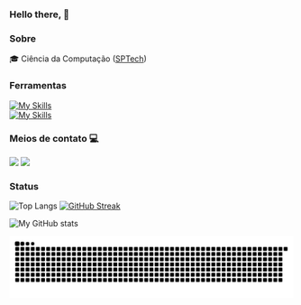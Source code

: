 ### Hello there,  👋

### Sobre
🎓 Ciência da Computação ([SPTech](https://www.sptech.school/))


### Ferramentas

[![My Skills](https://skillicons.dev/icons?i=java,js,python,nodejs,github)](https://skillicons.dev) <br>
[![My Skills](https://skillicons.dev/icons?i=aws,mysql,docker,css,html)](https://skillicons.dev)


###  Meios de contato 💻
<div align="left">
<a href="https://www.linkedin.com/in/vin%C3%ADcius-andrey-vieira-carvalho-90a17b22b/" target="_blank"><img src="https://img.shields.io/badge/LinkedIn-0077B5?style=for-the-badge&logo=linkedin&logoColor=white" target="_blank"></a>
<a href="mailto:vinicius.andreyop123@gmail.com"><img src="https://img.shields.io/badge/Microsoft_Outlook-0078D4?style=for-the-badge&logo=gmail&logoColor=white" target="_blank"></a>

### Status

![Top Langs](https://github-readme-stats.vercel.app/api/top-langs/?username=ViniciusAndrey&theme=transparent&layout=compact&show_icons=true&hide_border=true&card_width=250)
[![GitHub Streak](https://streak-stats.demolab.com?user=ViniciusAndrey&hide_border=true&theme=transparent)](https://git.io/streak-stats)

![My GitHub stats](https://github-readme-stats.vercel.app/api?username=ViniciusAndrey&theme=transparent&show_icons=true&hide_border=true&card_width=250)


<picture>
    <source media="(prefers-color-scheme: dark)" srcset="https://raw.githubusercontent.com/ViniciusAndrey/ViniciusAndrey/output/github-contribution-grid-snake-dark.svg"> 
    <source media="(prefers-color-scheme: light)" srcset="https://raw.githubusercontent.com/mari4souza/ViniciusAndrey/output/github-contribution-grid-snake.svg">
     <img alt="github contribution grid snake animation" src="https://raw.githubusercontent.com/ViniciusAndrey/ViniciusAndrey/output/github-contribution-grid-snake.svg">
</picture>

